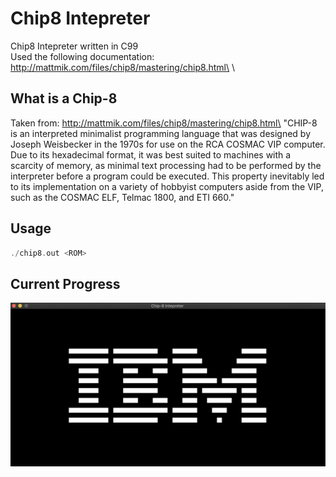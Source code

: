 # Chip8 Intepreter
Chip8 Intepreter written in C99\
Used the following documentation: http://mattmik.com/files/chip8/mastering/chip8.html\
\
## What is a Chip-8
Taken from: http://mattmik.com/files/chip8/mastering/chip8.html\
"CHIP-8 is an interpreted minimalist programming language that was designed by Joseph Weisbecker in the 1970s for use on the RCA COSMAC VIP computer. Due to its hexadecimal format, it was best suited to machines with a scarcity of memory, as minimal text processing had to be performed by the interpreter before a program could be executed. This property inevitably led to its implementation on a variety of hobbyist computers aside from the VIP, such as the COSMAC ELF, Telmac 1800, and ETI 660."

## Usage
```c
./chip8.out <ROM>
```

## Current Progress
![CurrentProgress](current_progress.png)